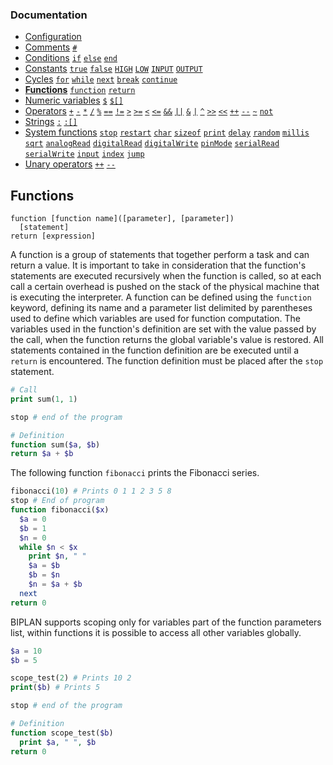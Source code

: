 ### Documentation
- [Configuration](/documentation/configuration.md)
- [Comments](/documentation/comments.md) [`#`](/documentation/comments.md)
- [Conditions](/documentation/conditions.md) [`if`](/documentation/conditions.md) [`else`](/documentation/conditions.md) [`end`](/documentation/conditions.md)
- [Constants](/documentation/constants.md) [`true`](/documentation/constants.md) [`false`](/documentation/constants.md) [`HIGH`](/documentation/constants.md) [`LOW`](/documentation/constants.md) [`INPUT`](/documentation/constants.md) [`OUTPUT`](/documentation/constants.md)
- [Cycles](/documentation/cycles.md) [`for`](/documentation/cycles.md#for) [`while`](/documentation/cycles.md#while) [`next`](/documentation/cycles.md#next) [`break`](/documentation/cycles.md#break) [`continue`](/documentation/cycles.md#continue)
- **[Functions](/documentation/functions.md)** [`function`](/documentation/functions.md) [`return`](/documentation/functions.md)
- [Numeric variables](/documentation/numeric-variables.md) [`$`](/documentation/numeric-variables.md) [`$[]`](/documentation/numeric-variables.md)
- [Operators](/documentation/operators.md) [`+`](/documentation/operators.md) [`-`](/documentation/operators.md) [`*`](/documentation/operators.md) [`/`](/documentation/operators.md) [`%`](/documentation/operators.md) [`==`](/documentation/operators.md) [`!=`](/documentation/operators.md) [`>`](/documentation/operators.md) [`>=`](/documentation/operators.md) [`<`](/documentation/operators.md) [`<=`](/documentation/operators.md) [`&&`](/documentation/operators.md) [`||`](/documentation/operators.md) [`&`](/documentation/operators.md) [`|`](/documentation/operators.md) [`^`](/documentation/operators.md) [`>>`](/documentation/operators.md) [`<<`](/documentation/operators.md) [`++`](/documentation/operators.md) [`--`](/documentation/operators.md) [`~`](/documentation/operators.md) [`not`](/documentation/operators.md)
- [Strings](/documentation/strings.md) [`:`](/documentation/strings.md) [`:[]`](/documentation/strings.md)
- [System functions](/documentation/system-functions.md) [`stop`](/documentation/system-functions.md#stop) [`restart`](/documentation/system-functions.md#restart) [`char`](/documentation/system-functions.md#print) [`sizeof`](/documentation/system-functions.md#sizeof) [`print`](/documentation/system-functions.md#print) [`delay`](/documentation/system-functions.md#delay) [`random`](/documentation/system-functions.md#random) [`millis`](/documentation/system-functions.md#millis) [`sqrt`](/documentation/system-functions.md#sqrt) [`analogRead`](/documentation/system-functions.md#analogRead) [`digitalRead`](/documentation/system-functions.md#digitalRead) [`digitalWrite`](/documentation/system-functions.md#digitalWrite) [`pinMode`](/documentation/system-functions.md#pinMode) [`serialRead`](/documentation/system-functions.md#serialRead) [`serialWrite`](/documentation/system-functions.md#serialWrite) [`input`](/documentation/system-functions.md#input) [`index`](/documentation/system-functions.md#index) [`jump`](/documentation/system-functions.md#jump)
- [Unary operators](/documentation/unary-operators.md) [`++`](/documentation/unary-operators.md) [`--`](/documentation/unary-operators.md)

## Functions
```
function [function name]([parameter], [parameter])
  [statement]
return [expression]
```
A function is a group of statements that together perform a task and can return a value. It is important to take in consideration that the function's statements are executed recursively when the function is called, so at each call a certain overhead is pushed on the stack of the physical machine that is executing the interpreter. A function can be defined using the `function` keyword, defining its name and a parameter list delimited by parentheses used to define which variables are used for function computation. The variables used in the function's definition are set with the value passed by the call, when the function returns the global variable's value is restored. All statements contained in the function definition are be executed until a `return` is encountered. The function definition must be placed after the `stop` statement.   

```php
# Call
print sum(1, 1)

stop # end of the program

# Definition
function sum($a, $b)
return $a + $b
```
The following function `fibonacci` prints the Fibonacci series.
```php
fibonacci(10) # Prints 0 1 1 2 3 5 8
stop # End of program
function fibonacci($x)
  $a = 0
  $b = 1
  $n = 0
  while $n < $x
    print $n, " "
    $a = $b
    $b = $n
    $n = $a + $b
  next
return 0
```

BIPLAN supports scoping only for variables part of the function parameters list, within functions it is possible to access all other variables globally.
```php
$a = 10
$b = 5

scope_test(2) # Prints 10 2
print($b) # Prints 5

stop # end of the program

# Definition
function scope_test($b)
  print $a, " ", $b
return 0
```

